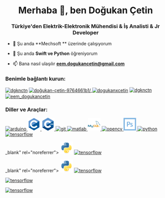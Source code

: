 <h1 align="center">Merhaba 👋, ben Doğukan Çetin</h1>
<h3 align="center">Türkiye'den Elektrik-Elektronik Mühendisi & İş Analisti & Jr Developer</h3>

- 🔭 Şu anda **Mechsoft ** üzerinde çalışıyorum

- 🌱 Şu anda **Swift ve Python** öğreniyorum

- 📫 Bana nasıl ulaşılır **eem.dogukancetin@gmail.com**

<h3 align="left">Benimle bağlantı kurun: </h3>
<p align="left">
<a href="https://twitter.com/dgknctn" target="blank"><img align="center" src="https://raw.githubusercontent .com/rahuldkjain/github-profile-readme-generator/master/src/images/icons/Social/twitter.svg" alt="dgknctn" height="30" width="40" /></a>
<a href="https://linkedin.com/in/doğukan-çetin-9764661b1/" target="blank"><img align="center" src="https://raw.githubusercontent.com/rahuldkjain/ github-profile-readme-generator/master/src/images/icons/Social/linked-in-alt.svg" alt="doğukan-çetin-9764661b1/" height="30" width="40" /></ a>
<a href="https://instagram.com/dogukanxcetin" target="boş"><img align="center" src="https://raw.githubusercontent.com/rahuldkjain/github-profile-readme -generator/master/src/images/icons/Social/instagram.svg" alt="dogukanxcetin" height="30" width="40" /></a>
<a href="https://www.youtube .com/c/dgknctn" target="boş"><img hizalama="center" src="https://raw.githubusercontent.com/rahuldkjain/github-profile-readme-generator/master/src/images/icons/Social/youtube.svg" alt="dgknctn" height="30" genişlik ="40" /></a>
<a href="https://www.hackerrank.com/eem_dogukancetin" target="boş"><img align="center" src="https://raw.githubusercontent.com/rahuldkjain/github-profile-readme -generator/master/src/images/icons/Social/hackerrank.svg" alt="eem_dogukancetin" height="30" width="40" /></a>
</p>

<h3 align="left"> Diller ve Araçlar:</h3>
<p align="left"> <a href="https://www.arduino.cc/" target="_blank" rel="noreferrer"> <img src="https://cdn.worldvectorlogo.com/ logos/arduino-1.svg" alt="arduino" width="40" height="40"/> </a> <a href="https://www.cprogramming.com/" target="_blank" rel="noreferrer"> <img src="https://raw.githubusercontent.com/devicons/devicon/master/icons/c/c-original.svg" alt="c" width="40" height=" 40"/> </a> <a href="https://www.w3schools.com/cpp/" target="_blank" rel="noreferrer"> <img src="https://raw.githubusercontent.com/devicons/devicon/master/icons/cplusplus/cplusplus-original.svg" alt="cplusplus" width="40" height="40"/> </a> <a href="https://git- scm.com/" target="_blank" rel="noreferrer"> <img src="https://www.vectorlogo.zone/logos/git-scm/git-scm-icon.svg" alt="git" width="40" height="40"/> </a> <a href="https://www.mathworks.com/" target="_blank" rel="noreferrer"> <img src="https: //upload.wikimedia.org/wikipedia/commons/2/21/Matlab_Logo.png" alt="matlab" width="40" height="40"/> </a> <a href="https:// www.mysql.com/" hedef="_blank" rel="noreferrer"> <img src="https://raw.githubusercontent.com/devicons/devicon/master/icons/mysql/mysql-original-wordmark.svg" alt="mysql" width="40 " height="40"/> </a> <a href="https://opencv.org/" target="_blank" rel="noreferrer"> <img src="https://www.vectorlogo. zone/logos/opencv/opencv-icon.svg" alt="opencv" width="40" height="40"/> </a> <a href="https://www.photoshop.com/en" target="_blank" rel="noreferrer"> <img src="https://raw.githubusercontent.com/devicons/devicon/master/icons/photoshop/photoshop-line.svg" alt="photoshop" width="40" height="40"/> </a> <a href="https://www.python.org" target="_blank" rel="noreferrer"> <img src="https://raw. githubusercontent.com/devicons/devicon/master/icons/python/python-original.svg" alt="python" width="40" height="40"/> </a> <a href="https:// www.tensorflow.org" target="_blank" rel="noreferrer"> <img src="https://www.vectorlogo.zone/logos/tensorflow/tensorflow-icon.svg" alt="tensorflow" width=" 40" yükseklik="40"/> </a> </p>_blank" rel="noreferrer"> <img src="https://raw.githubusercontent.com/devicons/devicon/master/icons/python/python-original.svg" alt="python" width="40" height ="40"/> </a> <a href="https://www.tensorflow.org" target="_blank" rel="noreferrer"> <img src="https://www.vectorlogo.zone /logos/tensorflow/tensorflow-icon.svg" alt="tensorflow" width="40" height="40"/> </a> </p>_blank" rel="noreferrer"> <img src="https://raw.githubusercontent.com/devicons/devicon/master/icons/python/python-original.svg" alt="python" width="40" height ="40"/> </a> <a href="https://www.tensorflow.org" target="_blank" rel="noreferrer"> <img src="https://www.vectorlogo.zone /logos/tensorflow/tensorflow-icon.svg" alt="tensorflow" width="40" height="40"/> </a> </p><a href="https://www.tensorflow.org" target="_blank" rel="noreferrer"> <img src="https://www.vectorlogo.zone/logos/tensorflow/tensorflow-icon.svg " alt="tensorflow" width="40" height="40"/> </a> </p><a href="https://www.tensorflow.org" target="_blank" rel="noreferrer"> <img src="https://www.vectorlogo.zone/logos/tensorflow/tensorflow-icon.svg " alt="tensorflow" width="40" height="40"/> </a> </p>

